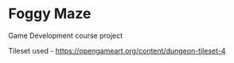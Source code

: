 # Foggy Maze
Game Development course project

Tileset used - https://opengameart.org/content/dungeon-tileset-4